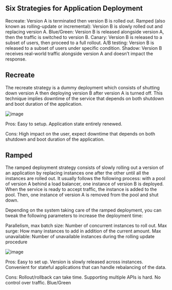 
## Six Strategies for Application Deployment

Recreate: Version A is terminated then version B is rolled out.
Ramped (also known as rolling-update or incremental): Version B is slowly rolled out and replacing version A.
Blue/Green: Version B is released alongside version A, then the traffic is switched to version B.
Canary: Version B is released to a subset of users, then proceed to a full rollout.
A/B testing: Version B is released to a subset of users under specific condition.
Shadow: Version B receives real-world traffic alongside version A and doesn’t impact the response.

## Recreate
The recreate strategy is a dummy deployment which consists of shutting down version A then deploying version B after version A is turned off. This technique implies downtime of the service that depends on both shutdown and boot duration of the application.

![image](https://user-images.githubusercontent.com/40743779/188452361-0fe95ec8-1bab-488d-9359-a72cd4df53a9.png)

Pros:
Easy to setup.
Application state entirely renewed.

Cons:
High impact on the user, expect downtime that depends on both shutdown and boot duration of the application.

## Ramped
The ramped deployment strategy consists of slowly rolling out a version of an application by replacing instances one after the other until all the instances are rolled out. It usually follows the following process: with a pool of version A behind a load balancer, one instance of version B is deployed. When the service is ready to accept traffic, the instance is added to the pool. Then, one instance of version A is removed from the pool and shut down.

Depending on the system taking care of the ramped deployment, you can tweak the following parameters to increase the deployment time:

Parallelism, max batch size: Number of concurrent instances to roll out.
Max surge: How many instances to add in addition of the current amount.
Max unavailable: Number of unavailable instances during the rolling update procedure

![image](https://user-images.githubusercontent.com/40743779/188452526-dc37dc34-8bf1-46de-bcea-11cc467f043c.png)

Pros:
Easy to set up.
Version is slowly released across instances.
Convenient for stateful applications that can handle rebalancing of the data.

Cons:
Rollout/rollback can take time.
Supporting multiple APIs is hard.
No control over traffic.
Blue/Green
